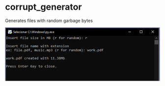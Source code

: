 # corrupt_generator
Generates files with random garbage bytes

![Screenshot](https://github.com/diogomcasado/corrupt_generator/blob/main/screenshot.PNG)
